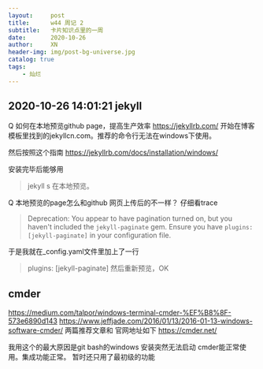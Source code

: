 ```yaml
---
layout:     post
title:      w44 周记 2
subtitle:   卡片知识点里的一周
date:       2020-10-26
author:     XN
header-img: img/post-bg-universe.jpg
catalog: true
tags:
    - 灿烂
---
```


## 2020-10-26 14:01:21 jekyll
Q 如何在本地预览github page，提高生产效率
https://jekyllrb.com/
开始在博客模板里找到的jekyllcn.com。推荐的命令行无法在windows下使用。

然后按照这个指南
https://jekyllrb.com/docs/installation/windows/

安装完毕后能够用
> jekyll s
在本地预览。

Q 本地预览的page怎么和github 网页上传后的不一样？
仔细看trace
>  Deprecation: You appear to have pagination turned on, but you haven't included the `jekyll-paginate` gem. Ensure you have `plugins: [jekyll-paginate]` in your configuration file.

于是我就在_config.yaml文件里加上了一行
> plugins: [jekyll-paginate]
然后重新预览，OK



## cmder
https://medium.com/talpor/windows-terminal-cmder-%EF%B8%8F-573e6890d143
https://www.jeffjade.com/2016/01/13/2016-01-13-windows-software-cmder/
两篇推荐文章和 官网地址如下
https://cmder.net/

我用这个的最大原因是git bash的windows 安装突然无法启动
cmder能正常使用。集成功能正常。
暂时还只用了最初级的功能


